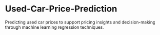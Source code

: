 # Used-Car-Price-Prediction
Predicting used car prices to support pricing insights and decision-making through machine learning regression techniques.
